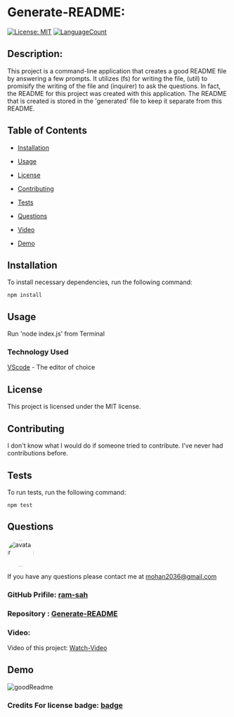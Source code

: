 # Generate-README:

[![License: MIT](https://img.shields.io/badge/License-MIT-green.svg)](https://opensource.org/licenses/MIT)
[![LanguageCount](https://img.shields.io/github/languages/count/ram-sah/Generate-README)](https://github.com/ram-sah/Generate-README)

## Description: 

This project is a command-line application that creates a good README file by answering a few prompts. It utilizes (fs) for writing the file, (util) to promisify the writing of the file and (inquirer) to ask the questions. In fact, the README for this project was created with this application. The README that is created is stored in the 'generated' file to keep it separate from this README.
         
## Table of Contents
       
* [Installation](#installation)
            
* [Usage](#usage)
            
* [License](#license)
            
* [Contributing](#contributing)
            
* [Tests](#tests)
            
* [Questions](#Questions)

* [Video](#VIDEO)

* [Demo](#Demo)
         
## Installation
            
To install necessary dependencies, run the following command:
            
```
npm install
```
        
## Usage
            
Run 'node index.js' from Terminal

### Technology Used 
[VScode](https://code.visualstudio.com/) - The editor of choice
            
## License 
            
This project is licensed under the MIT license.
            
## Contributing
            
I don't know what I would do if someone tried to contribute. I've never had contributions before.
            
## Tests
            
To run tests, run the following command:
            
```
npm test
```

## Questions
            
<img src="https://github.com/ram-sah.png" alt="avatar" style="border-radius: 30px" width="60" />
            
If you have any questions please contact me at mohan2036@gmail.com
### GitHub Prifile: [ram-sah](https://github.com/ram-sah) 
### Repository : [Generate-README](https://github.com/ram-sah/Generate-README)
### Video:
Video of this project: [Watch-Video](https://drive.google.com/file/d/1IkqG3zSthRqGhtAvovoUyhyTR6N40xHy/view?usp=sharing)


## Demo 

![goodReadme](https://user-images.githubusercontent.com/64625123/88471353-7c2f0180-ced6-11ea-9ff5-457008c3159f.gif)

### Credits For license badge: [badge](https://shields.io/category/license) 

